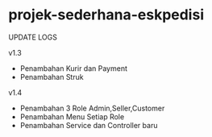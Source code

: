# projek-sederhana-eskpedisi
UPDATE LOGS

v1.3
- Penambahan Kurir dan Payment
- Penambahan Struk

v1.4
- Penambahan 3 Role Admin,Seller,Customer
- Penambahan Menu Setiap Role
- Penambahan Service dan Controller baru

